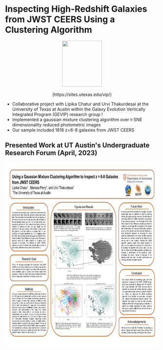 # Inspecting High-Redshift Galaxies from JWST CEERS Using a Clustering Algorithm

<p align="center">
<img width="130" height="150" src= "https://user-images.githubusercontent.com/120825204/234086692-e96aa802-f497-46ee-aeb4-74b7abbdfdcd.png">
</p>

<p align="center">
(https://sites.utexas.edu/vip/)
</p>

* Collaborative project with Lipika Chatur and Urvi Thakurdesai at the University of Texas at Austin within the Galaxy Evolution Vertically Integrated Program (GEVIP) research group !
* Implemented a gaussian mixture clustering algorithm over t-SNE dimensionality reduced photometric images
* Our sample included 1816 z=6-8 galaxies from JWST CEERS

## Presented Work at UT Austin's Undergraduate Research Forum (April, 2023)

<p align="center">
<img width="800" height="600" src= "Spring 2023 Research Poster.png">
</p>
